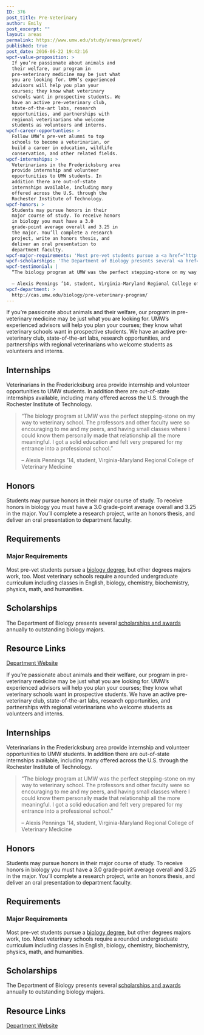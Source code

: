 ```yaml
---
ID: 376
post_title: Pre-Veterinary
author: Emily
post_excerpt: ""
layout: areas
permalink: https://www.umw.edu/study/areas/prevet/
published: true
post_date: 2016-06-22 19:42:16
wpcf-value-proposition: >
  If you’re passionate about animals and
  their welfare, our program in
  pre-veterinary medicine may be just what
  you are looking for. UMW’s experienced
  advisors will help you plan your
  courses; they know what veterinary
  schools want in prospective students. We
  have an active pre-veterinary club,
  state-of-the-art labs, research
  opportunities, and partnerships with
  regional veterinarians who welcome
  students as volunteers and interns.
wpcf-career-opportunties: >
  Follow UMW’s pre-vet alumni to top
  schools to become a veterinarian, or
  build a career in education, wildlife
  conservation, and other related fields.
wpcf-internships: >
  Veterinarians in the Fredericksburg area
  provide internship and volunteer
  opportunities to UMW students. In
  addition there are out-of-state
  internships available, including many
  offered across the U.S. through the
  Rochester Institute of Technology.
wpcf-honors: >
  Students may pursue honors in their
  major course of study. To receive honors
  in biology you must have a 3.0
  grade-point average overall and 3.25 in
  the major. You’ll complete a research
  project, write an honors thesis, and
  deliver an oral presentation to
  department faculty.
wpcf-major-requirements: 'Most pre-vet students pursue a <a href="http://cas.umw.edu/biology/">biology degree</a>, but other degrees majors work, too. Most veterinary schools require a rounded undergraduate curriculum including classes in English, biology, chemistry, biochemistry, physics, math, and humanities.'
wpcf-scholarships: 'The Department of Biology presents several <a href="http://cas.umw.edu/biology/awards-scholarships/">scholarships and awards</a> annually to outstanding biology majors.'
wpcf-testimonial: |
  “The biology program at UMW was the perfect stepping-stone on my way to veterinary school. The professors and other faculty were so encouraging to me and my peers, and having small classes where I could know them personally made that relationship all the more meaningful. I got a solid education and felt very prepared for my entrance into a professional school.”
  
  – Alexis Pennings ’14, student, Virginia-Maryland Regional College of Veterinary Medicine
wpcf-department: >
  http://cas.umw.edu/biology/pre-veterinary-program/
---
```

<!-- End Types Custom Fields -->
<!-- End Types Custom Fields -->
<!-- End Types Custom Fields -->
<!-- Types Custom Fields: -->

<!-- value-proposition -->
If you’re passionate about animals and their welfare, our program in pre-veterinary medicine may be just what you are looking for. UMW’s experienced advisors will help you plan your courses; they know what veterinary schools want in prospective students. We have an active pre-veterinary club, state-of-the-art labs, research opportunities, and partnerships with regional veterinarians who welcome students as volunteers and interns.
<!-- End value-proposition -->

<!-- internships -->
<h2>Internships</h2>Veterinarians in the Fredericksburg area provide internship and volunteer opportunities to UMW students. In addition there are out-of-state internships available, including many offered across the U.S. through the Rochester Institute of Technology.
<!-- End internships -->

<!-- testimonial -->
<blockquote class="program-testimonial">
  “The biology program at UMW was the perfect stepping-stone on my way to veterinary school. The professors and other faculty were so encouraging to me and my peers, and having small classes where I could know them personally made that relationship all the more meaningful. I got a solid education and felt very prepared for my entrance into a professional school.”

– Alexis Pennings ’14, student, Virginia-Maryland Regional College of Veterinary Medicine
</blockquote>
<!-- End testimonial -->

<!-- honors -->
<h2>Honors</h2>Students may pursue honors in their major course of study. To receive honors in biology you must have a 3.0 grade-point average overall and 3.25 in the major. You’ll complete a research project, write an honors thesis, and deliver an oral presentation to department faculty.
<!-- End honors -->

<!-- requirements -->
<h2>Requirements</h2>
<!-- major-requirements -->
<h3>Major Requirements</h3>Most pre-vet students pursue a <a href="http://cas.umw.edu/biology/">biology degree</a>, but other degrees majors work, too. Most veterinary schools require a rounded undergraduate curriculum including classes in English, biology, chemistry, biochemistry, physics, math, and humanities.
<!-- End major-requirements -->

<!-- End requirements -->

<!-- scholarships -->
<h2>Scholarships</h2>The Department of Biology presents several <a href="http://cas.umw.edu/biology/awards-scholarships/">scholarships and awards</a> annually to outstanding biology majors.
<!-- End scholarships -->

<!-- resource-links -->
<h2>Resource Links</h2>
<!-- department -->
<a href="http://cas.umw.edu/biology/pre-veterinary-program/" class="button">Department Website</a>
<!-- End department -->

<!-- End resource-links -->

<!-- End Types Custom Fields -->
<!-- Types Custom Fields: -->

<!-- value-proposition -->
If you’re passionate about animals and their welfare, our program in pre-veterinary medicine may be just what you are looking for. UMW’s experienced advisors will help you plan your courses; they know what veterinary schools want in prospective students. We have an active pre-veterinary club, state-of-the-art labs, research opportunities, and partnerships with regional veterinarians who welcome students as volunteers and interns.
<!-- End value-proposition -->

<!-- internships -->
<h2>Internships</h2>Veterinarians in the Fredericksburg area provide internship and volunteer opportunities to UMW students. In addition there are out-of-state internships available, including many offered across the U.S. through the Rochester Institute of Technology.
<!-- End internships -->

<!-- testimonial -->
<blockquote class="program-testimonial">
  “The biology program at UMW was the perfect stepping-stone on my way to veterinary school. The professors and other faculty were so encouraging to me and my peers, and having small classes where I could know them personally made that relationship all the more meaningful. I got a solid education and felt very prepared for my entrance into a professional school.”

– Alexis Pennings ’14, student, Virginia-Maryland Regional College of Veterinary Medicine
</blockquote>
<!-- End testimonial -->

<!-- honors -->
<h2>Honors</h2>Students may pursue honors in their major course of study. To receive honors in biology you must have a 3.0 grade-point average overall and 3.25 in the major. You’ll complete a research project, write an honors thesis, and deliver an oral presentation to department faculty.
<!-- End honors -->

<!-- requirements -->
<h2>Requirements</h2>
<!-- major-requirements -->
<h3>Major Requirements</h3>Most pre-vet students pursue a <a href="http://cas.umw.edu/biology/">biology degree</a>, but other degrees majors work, too. Most veterinary schools require a rounded undergraduate curriculum including classes in English, biology, chemistry, biochemistry, physics, math, and humanities.
<!-- End major-requirements -->

<!-- End requirements -->

<!-- scholarships -->
<h2>Scholarships</h2>The Department of Biology presents several <a href="http://cas.umw.edu/biology/awards-scholarships/">scholarships and awards</a> annually to outstanding biology majors.
<!-- End scholarships -->

<!-- resource-links -->
<h2>Resource Links</h2>
<!-- department -->
<a href="http://cas.umw.edu/biology/pre-veterinary-program/" class="button">Department Website</a>
<!-- End department -->

<!-- End resource-links -->

<!-- End Types Custom Fields -->